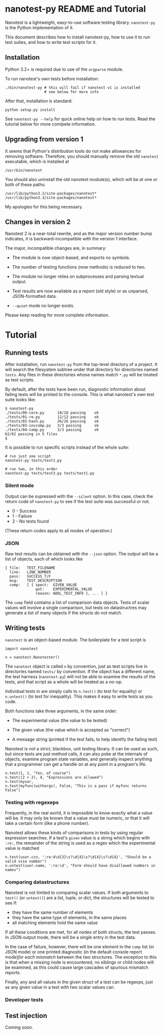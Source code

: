 nanotest-py README and Tutorial
===============================

Nanotest is a lightweight, easy-to-use software testing
library. `nanotest-py` is the Python implementation of it.

This document describes how to install nanotest-py, how to use it to
run test suites, and how to write test scripts for it.

Installation
------------

Python 3.2+ is required due to use of the `argparse` module.

To run nanotest's own tests before installation:

    ./bin/nanotest-py # this will fail if nanotest v1 is installed
                      # see below for more info

After that, installation is standard:

    python setup.py install

See `nanotest-py --help` for quick online help on how to run
tests. Read the tutorial below for more comlpete information.


Upgrading from version 1
------------------------

It seems that Python's distribution tools do not make allowances for
removing software. Therefore, you should manually remove the old
`nanotest` executable, which is installed at

```
/usr/bin/nanotest
```

You should also uninstall the old nanotest module(s), which will be at
one or both of these paths:

```
/usr/lib/python3.2/site-packages/nanotest*
/usr/lib/python3.3/site-packages/nanotest*
```

My apologies for this being necessary.


Changes in version 2
----------------------------------

Nanotest 2 is a near-total rewrite, and as the major version number
bump indicates, it is backward-incompatible with the version 1
interface.

The major, incompatible changes are, in summary:

* The module is now object-based, and exports no symbols.

* The number of testing functions (now methods) is reduced to two.

* The module no longer relies on subprocesses and parsing textual
  output.
  
* Test results are now available as a report (old style) or as
  unparsed, JSON-formatted data.
  
* `--quiet` mode no longer exists.

Please keep reading for more complete information.



Tutorial
========

Running tests
-------------

After installation, run `nanotest-py` from the top-level directory of
a project. It will search the filesystem subtree under that directory
for directories named `tests`. Any files in these directories whose
names match `*.py` will be treated as test scripts.

By default, after the tests have been run, diagnostic information
about failing tests will be printed to the console. This is what
nanotest's own test suite looks like:

```
$ nanotest-py
./tests/00-core.py      18/18 passing    ok
./tests/01-re.py        12/12 passing    ok
./tests/02-hash.py      26/26 passing    ok
./tests/03-invcomp.py   3/3 passing      ok
./tests/04-comp.py      3/3 passing      ok
62/62 passing in 5 files
$
```

It is possible to run specific scripts instead of the whole suite:

```
# run just one script
nanotest-py tests/test1.py

# run two, in this order
nanotest-py tests/test3.py tests/test1.py
```

### Silent mode

Output can be supressed with the `--silent` option. In this case,
check the return code of `nanotest-py` to see if the test suite was
successful or not.

* 0 - Success
* 1 - Failure
* 2 - No tests found

(These return codes apply to all modes of operation.)

### JSON

Raw test results can be obtained with the `--json` option. The output
will be a list of objects, each of which looks like

```
{ file:   TEST_FILENAME
  line:   LINE_NUMBER
  pass:   SUCCESS_T/F
  msg:    TEST_DESCRIPTION
  comp:   [ { xpect:  GIVEN_VALUE
              got:    EXPERIMENTAL_VALUE
              reason: ADDL_TEST_INFO }, ... ] }
```

The `comp` field contains a list of comparison data objects.  Tests of
scalar values will involve a single comparison, but tests on
datastructres may generate a list of many objects if the structs do
not match.


Writing tests
-------------

`nanotest` is an object-based module. The boilerplate for a test
script is

```
import nanotest

n = nanotest.Nanotester()
```

The `nanotest` object is called `n` by convention, just as test
scripts live in directories named `tests/` by convention. If the
object has a different name, the test harness (`nanotest-py`) will not
be able to examine the results of the tests, and that script as a
whole will be treated as a no-op.

Individual tests in are simply calls to `n.test()` (to test for
equality) or `n.untest()` (to test for inequality). This makes it easy
to write tests as you code.

Both functions take three arguments, in the same order:

* The experimental value (the value to be tested)

* The given value (the value which is accepted as "correct")

* A message string (printed if the test fails, to help identify the
  failing test)

Nanotest is not a strict, blackbox, unit testing library. It can be
used as such, but since tests are just method calls, it can also poke
at the internals of objects, examine program state variables, and
generally inspect anything that a programmer can get a handle on at
any point in a program's life.

```
n.test(1, 1, "Yes, of course")
n.test((2 + 2), 4, "Expressions are allowed")
n.test(myvar, 
n.test(myfunc(withargs), False, "This is a pass if myfunc returns False")
```

### Testing with regexeps

Frequently, in the real world, it is impossible to know exactly what a
value will be.  It may only be known that a value must be numeric, or
that it will take a certain form (like a phone number).

Nanotest allows these kinds of comparisons in tests by using regular
expression searches.  If a test's `given` value is a string which
begins with `:re:`, the remainder of the string is used as a regex
which the experimental value is matched

```
n.test(user.ccn, ':re:4\d{3}\s?\d{4}\s?\d{4}\s?\d{4}', "Should be a valid visa number")
n.untest(user.name, ':re:\d', "Form should have disallowed numbers in names")
```

### Comparing datastructures

Nanotest is not limited to comparing scalar values. If both arguments
to `test()` (or `untest()`) are a list, tuple, or dict, the structures
will be tested to see if:

* they have the same number of elements
* they have the same type of elements, in the same places
* all matching elements hold the same value

If all these conditions are met, for all nodes of both structs, the
test passes. In JSON output mode, there will be a single entry in the
test data.

In the case of failure, however, there will be one element in the
`comp` list (in JSON mode) or one printed diagnostic (in the default
console report mode)_for each mismatch_ between the two
structures. The exception to this is that when a missing node is
encountered, no siblings or child nodes will be examined, as this
could cause large cascades of spurious mismatch reports.

Finally, any and all values in the given struct of a test can be
regexps, just as any given value in a test with two scalar values can.

### Developer tests




Test injection
--------------

Coming soon.
